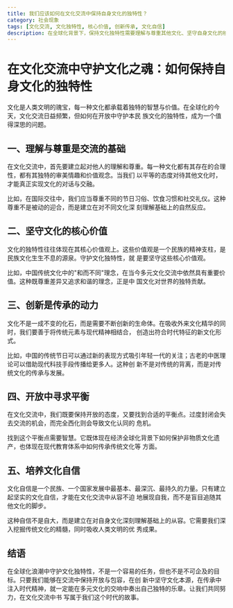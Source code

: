```yaml
---
title: 我们应该如何在文化交流中保持自身文化的独特性？
category: 社会现象
tags: [文化交流, 文化独特性, 核心价值, 创新传承, 文化自信]
description: 在全球化背景下，保持文化独特性需要理解与尊重其他文化、坚守自身文化的核心价值、通过创新传承文化、在开放中寻求平衡以及培养文化自信。通过这些方法，我们可以在多元文化交流中既展现自我又吸收外来文化的精华，确保文化的独特性和活力得以延续。
---
```

# 在文化交流中守护文化之魂：如何保持自身文化的独特性

 文化是人类文明的瑰宝，每一种文化都承载着独特的智慧与价值。在全球化的今天，文化交流日益频繁，但如何在开放中守护本民
族文化的独特性，成为一个值得深思的问题。

## 一、理解与尊重是交流的基础
 在文化交流中，首先要建立起对他人的理解和尊重。每一种文化都有其存在的合理性，都有其独特的审美情趣和价值观念。当我们
以平等的态度对待其他文化时，才能真正实现文化的对话与交融。

 比如，在国际交往中，我们应当尊重不同的节日习俗、饮食习惯和社交礼仪。这种尊重不是被动的迎合，而是建立在对不同文化深
刻理解基础上的自然反应。

## 二、坚守文化的核心价值
 文化的独特性往往体现在其核心价值观上。这些价值观是一个民族的精神支柱，是民族文化生生不息的源泉。守护文化独特性，就
是要坚守这些核心价值观。

 比如，中国传统文化中的"和而不同"理念，在当今多元文化交流中依然具有重要价值。这种既尊重差异又追求和谐的理念，正是中
国文化对世界的独特贡献。

## 三、创新是传承的动力
 文化不是一成不变的化石，而是需要不断创新的生命体。在吸收外来文化精华的同时，我们要善于将传统元素与现代精神相结合，
创造出符合时代特征的新文化形式。

 比如，中国的传统节日可以通过新的表现方式吸引年轻一代的关注；古老的中医理论可以借助现代科技手段传播给更多人。这种创
新不是对传统的背离，而是对传统文化的传承与发展。

## 四、开放中寻求平衡
 在文化交流中，我们既要保持开放的态度，又要找到合适的平衡点。过度封闭会失去交流的机会，而完全西化则会导致文化认同的
危机。

 找到这个平衡点需要智慧。它既体现在经济全球化背景下如何保护非物质文化遗产，也体现在现代教育体系中如何传承传统文化等
方面。

## 五、培养文化自信
 文化自信是一个民族、一个国家发展中最基本、最深沉、最持久的力量。只有建立起坚实的文化自信，才能在文化交流中从容不迫
地展现自我，而不是盲目追随其他文化的脚步。

 这种自信不是自大，而是建立在对自身文化深刻理解基础上的从容。它需要我们深入挖掘传统文化的精髓，同时吸收人类文明的优
秀成果。

## 结语
 在全球化浪潮中守护文化独特性，不是一个容易的任务，但也不是不可企及的目标。只要我们能够在交流中保持开放与包容，在创
新中坚守文化本源，在传承中注入时代精神，就一定能在多元文化的交响中奏出自己独特的乐章。让我们共同努力，在文化交流中书
写属于我们这个时代的故事。